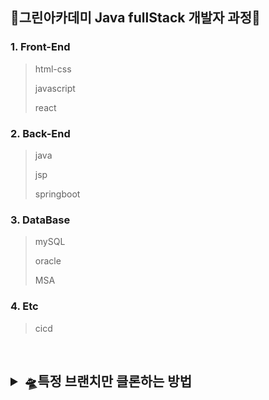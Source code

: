 ## 🍏그린아카데미 Java fullStack 개발자 과정🍏
### 1. Front-End
> html-css
> 
> javascript
>
> react

### 2. Back-End
> java
> 
> jsp
> 
> springboot




### 3. DataBase
> mySQL
> 
> oracle
>
> MSA

### 4. Etc
> cicd
> 
<br/>

<h2>
<details>
  <summary>🛸특정 브랜치만 클론하는 방법</summary>
  git clone (branch-name) (remote-repo-url)
</details>
</h2>
